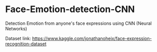 # Face-Emotion-detection-CNN
Detection Emotion from anyone's face expressions using CNN (Neural Networks)

Dataset link: https://www.kaggle.com/jonathanoheix/face-expression-recognition-dataset

